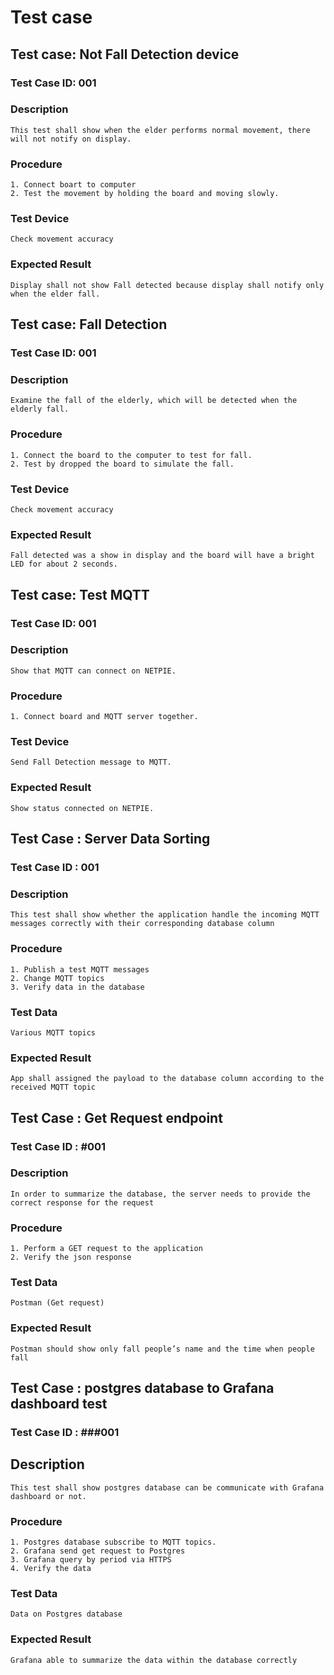# Test case
## Test case: Not Fall Detection device
### Test Case ID: 001
### Description
	This test shall show when the elder performs normal movement, there will not notify on display.
### Procedure
	1. Connect boart to computer
	2. Test the movement by holding the board and moving slowly.
### Test Device
	Check movement accuracy
### Expected Result
	Display shall not show Fall detected because display shall notify only when the elder fall.

## Test case: Fall Detection
### Test Case ID: 001
### Description
	Examine the fall of the elderly, which will be detected when the elderly fall.
### Procedure
	1. Connect the board to the computer to test for fall.
	2. Test by dropped the board to simulate the fall.
### Test Device
	Check movement accuracy
### Expected Result
	Fall detected was a show in display and the board will have a bright LED for about 2 seconds.

## Test case: Test MQTT
### Test Case ID: 001
### Description
	Show that MQTT can connect on NETPIE. 
### Procedure
	1. Connect board and MQTT server together.
### Test Device
	Send Fall Detection message to MQTT.
### Expected Result
	Show status connected on NETPIE.

## Test Case : Server Data Sorting
### Test Case ID : 001
### Description
	This test shall show whether the application handle the incoming MQTT messages correctly with their corresponding database column
### Procedure
	1. Publish a test MQTT messages
	2. Change MQTT topics
	3. Verify data in the database
### Test Data
	Various MQTT topics
### Expected Result
	App shall assigned the payload to the database column according to the received MQTT topic


## Test Case : Get Request endpoint
### Test Case ID : #001
### Description
	In order to summarize the database, the server needs to provide the correct response for the request
### Procedure
	1. Perform a GET request to the application
	2. Verify the json response
### Test Data
	Postman (Get request)
### Expected Result
	Postman should show only fall people’s name and the time when people fall



## Test Case : postgres database to Grafana dashboard test
### Test Case ID : ###001
## Description
	This test shall show postgres database can be communicate with Grafana dashboard or not.
### Procedure
	1. Postgres database subscribe to MQTT topics.
	2. Grafana send get request to Postgres
	3. Grafana query by period via HTTPS
	4. Verify the data 

### Test Data
	Data on Postgres database
### Expected Result
	Grafana able to summarize the data within the database correctly 
